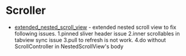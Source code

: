 # Scroller

- [extended_nested_scroll_view](https://github.com/fluttercandies/extended_nested_scroll_view) - extended nested scroll view to fix following issues. 1.pinned sliver header issue 2.inner scrollables in tabview sync issue 3.pull to refresh is not work. 4.do without ScrollController in NestedScrollView's body
